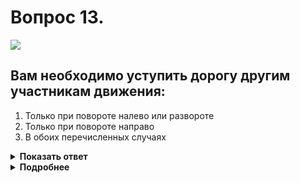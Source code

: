 # Вопрос 13.

![](https://s.drom.ru/i24227/pdd/tickets/2016/1542609059.jpg)

## Вам необходимо уступить дорогу другим участникам движения:

1. Только при повороте налево или развороте
2. Только при повороте направо
3. В обоих перечисленных случаях

<details>
<summary><b>Показать ответ</b></summary>
Правильный ответ: 3
</details>
<details>
<summary><b>Подробнее</b></summary>
При повороте направо Вы обязаны уступить дорогу пешеходам. При повороте налево или развороте – трамваю, имеющему преимущество в равнозначных условиях. Никаких помех нет при движении прямо.
Правильный ответ - в обоих перечисленных случаях.
(Пункты 6.2, 13.1, 13.6 ПДД)
</details>